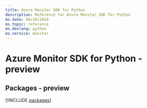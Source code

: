 ```yaml
---
title: Azure Monitor SDK for Python
description: Reference for Azure Monitor SDK for Python
ms.date: 04/29/2024
ms.topic: reference
ms.devlang: python
ms.service: monitor
---
```

# Azure Monitor SDK for Python - preview
## Packages - preview
[!INCLUDE [packages](monitor-index.md)]